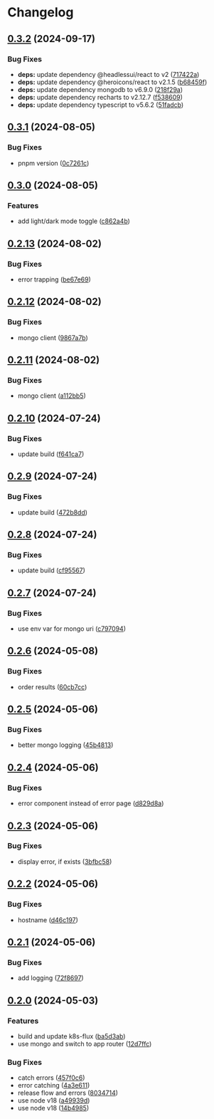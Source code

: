 # Changelog

## [0.3.2](https://github.com/patrickjmcd/table-rock-lake-level/compare/v0.3.1...v0.3.2) (2024-09-17)


### Bug Fixes

* **deps:** update dependency @headlessui/react to v2 ([717422a](https://github.com/patrickjmcd/table-rock-lake-level/commit/717422a98201cb3ec166da65c44bf31f352d5f68))
* **deps:** update dependency @heroicons/react to v2.1.5 ([b68459f](https://github.com/patrickjmcd/table-rock-lake-level/commit/b68459f812b83bb943eeb027c0a8edd6299cc811))
* **deps:** update dependency mongodb to v6.9.0 ([218f29a](https://github.com/patrickjmcd/table-rock-lake-level/commit/218f29a1a6f1bc7bc78dc0dd8541b0b736cb214d))
* **deps:** update dependency recharts to v2.12.7 ([f538609](https://github.com/patrickjmcd/table-rock-lake-level/commit/f5386092c23094ae5802c948b5bc7c4fd827a2d1))
* **deps:** update dependency typescript to v5.6.2 ([51fadcb](https://github.com/patrickjmcd/table-rock-lake-level/commit/51fadcb54a6a8821ce9ac3c9d177c1204054d165))

## [0.3.1](https://github.com/patrickjmcd/table-rock-lake-level/compare/v0.3.0...v0.3.1) (2024-08-05)


### Bug Fixes

* pnpm version ([0c7261c](https://github.com/patrickjmcd/table-rock-lake-level/commit/0c7261c331cfb4204ba3baaaf41b95f34075facc))

## [0.3.0](https://github.com/patrickjmcd/table-rock-lake-level/compare/v0.2.13...v0.3.0) (2024-08-05)


### Features

* add light/dark mode toggle ([c862a4b](https://github.com/patrickjmcd/table-rock-lake-level/commit/c862a4b0ed871815c278125bcfbb5bb9f743050a))

## [0.2.13](https://github.com/patrickjmcd/table-rock-lake-level/compare/v0.2.12...v0.2.13) (2024-08-02)


### Bug Fixes

* error trapping ([be67e69](https://github.com/patrickjmcd/table-rock-lake-level/commit/be67e6931f91b45eb411bb787f04800f0468d2da))

## [0.2.12](https://github.com/patrickjmcd/table-rock-lake-level/compare/v0.2.11...v0.2.12) (2024-08-02)


### Bug Fixes

* mongo client ([9867a7b](https://github.com/patrickjmcd/table-rock-lake-level/commit/9867a7b53e970a08d05ef68bc1c11e758fc46176))

## [0.2.11](https://github.com/patrickjmcd/table-rock-lake-level/compare/v0.2.10...v0.2.11) (2024-08-02)


### Bug Fixes

* mongo client ([a112bb5](https://github.com/patrickjmcd/table-rock-lake-level/commit/a112bb5dce90156bca9b4a9e92f0a8d4bbe69db3))

## [0.2.10](https://github.com/patrickjmcd/table-rock-lake-level/compare/v0.2.9...v0.2.10) (2024-07-24)


### Bug Fixes

* update build ([f641ca7](https://github.com/patrickjmcd/table-rock-lake-level/commit/f641ca7b914d1f6e20ee3aeff6c5fd08b9183ca6))

## [0.2.9](https://github.com/patrickjmcd/table-rock-lake-level/compare/v0.2.8...v0.2.9) (2024-07-24)


### Bug Fixes

* update build ([472b8dd](https://github.com/patrickjmcd/table-rock-lake-level/commit/472b8dde15ab5de07c07f0f01869602c91968416))

## [0.2.8](https://github.com/patrickjmcd/table-rock-lake-level/compare/v0.2.7...v0.2.8) (2024-07-24)


### Bug Fixes

* update build ([cf95567](https://github.com/patrickjmcd/table-rock-lake-level/commit/cf95567bf1b461e689ab23778292f025416633d8))

## [0.2.7](https://github.com/patrickjmcd/table-rock-lake-level/compare/v0.2.6...v0.2.7) (2024-07-24)


### Bug Fixes

* use env var for mongo uri ([c797094](https://github.com/patrickjmcd/table-rock-lake-level/commit/c797094c3d0320027ba1cf52a77edda1a364c14e))

## [0.2.6](https://github.com/patrickjmcd/table-rock-lake-level/compare/v0.2.5...v0.2.6) (2024-05-08)


### Bug Fixes

* order results ([60cb7cc](https://github.com/patrickjmcd/table-rock-lake-level/commit/60cb7cc74284aae1586ac24b34e21cc6de7acbc0))

## [0.2.5](https://github.com/patrickjmcd/table-rock-lake-level/compare/v0.2.4...v0.2.5) (2024-05-06)


### Bug Fixes

* better mongo logging ([45b4813](https://github.com/patrickjmcd/table-rock-lake-level/commit/45b48130f3ada0b8a795430c22f709814bf5caaf))

## [0.2.4](https://github.com/patrickjmcd/table-rock-lake-level/compare/v0.2.3...v0.2.4) (2024-05-06)


### Bug Fixes

* error component instead of error page ([d829d8a](https://github.com/patrickjmcd/table-rock-lake-level/commit/d829d8aff308f92bbb50e66bf78cb78f7fac1a61))

## [0.2.3](https://github.com/patrickjmcd/table-rock-lake-level/compare/v0.2.2...v0.2.3) (2024-05-06)


### Bug Fixes

* display error, if exists ([3bfbc58](https://github.com/patrickjmcd/table-rock-lake-level/commit/3bfbc58600ced12dc9564d6c8bda309b15cffd24))

## [0.2.2](https://github.com/patrickjmcd/table-rock-lake-level/compare/v0.2.1...v0.2.2) (2024-05-06)


### Bug Fixes

* hostname ([d46c197](https://github.com/patrickjmcd/table-rock-lake-level/commit/d46c19765701d96da2eafa6ee1b369728ab9819e))

## [0.2.1](https://github.com/patrickjmcd/table-rock-lake-level/compare/v0.2.0...v0.2.1) (2024-05-06)


### Bug Fixes

* add logging ([72f8697](https://github.com/patrickjmcd/table-rock-lake-level/commit/72f8697a837343d96356fc6e5f8b4fc862e52a58))

## [0.2.0](https://github.com/patrickjmcd/table-rock-lake-level/compare/v0.1.2...v0.2.0) (2024-05-03)


### Features

* build and update k8s-flux ([ba5d3ab](https://github.com/patrickjmcd/table-rock-lake-level/commit/ba5d3abb647f0451d0747124b505afad1005cb67))
* use mongo and switch to app router ([12d7ffc](https://github.com/patrickjmcd/table-rock-lake-level/commit/12d7ffcfada6a4e3238aea53b28d081f4c7a4c2d))


### Bug Fixes

* catch errors ([457f0c6](https://github.com/patrickjmcd/table-rock-lake-level/commit/457f0c6fdf2d9264f62c0b9950822755247bae7c))
* error catching ([4a3e611](https://github.com/patrickjmcd/table-rock-lake-level/commit/4a3e611778b1611a38f28a24f7c3b87cf4cf75df))
* release flow and errors ([8034714](https://github.com/patrickjmcd/table-rock-lake-level/commit/80347147e063aeb7bfca06a3fa32484bae86bc16))
* use node v18 ([a49939d](https://github.com/patrickjmcd/table-rock-lake-level/commit/a49939d81bd1d812287b554da805e1dc1ec64bbf))
* use node v18 ([14b4985](https://github.com/patrickjmcd/table-rock-lake-level/commit/14b498577bc5eb87f32c1021b5dbb810059ce88c))
